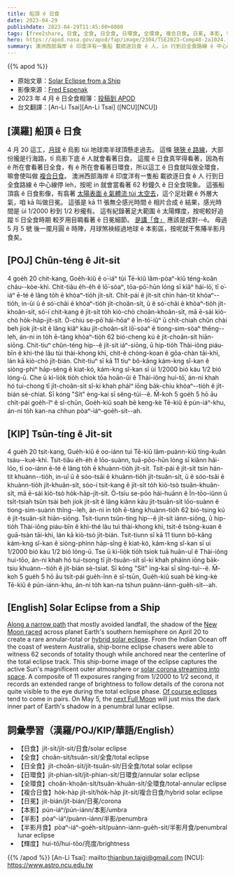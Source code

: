 ```yaml
---
title: 船頂 ê 日食
date: 2023-04-29
publishdate: 2023-04-29T11:45:00+0800
tags: [free2share, 日食, 全食, 日全食, 日環食, 全環食, 複合日食, 日冕, 本影, 半影, 半影月食, 輝度]
hero: https://apod.nasa.gov/apod/fap/image/2304/TSE2023-Comp48-2a1024.jpg
summary: 澳洲西部海岸 ê 印度洋有一隻船 載欲逐日食 ê 人，in 行到日全食路線 ê 中心線停 leh，按呢 in 就會當看著 62 秒鐘久 ê 日全食現象。
---
```


{{% apod %}}

- 原始文章：[Solar Eclipse from a Ship](https://apod.nasa.gov/apod/ap230429.html)
- 影像來源：[Fred Espenak](http://astropixels.com/index.html)
- 2023 年 4 月 ê 日全食相簿：[投稿到 APOD](https://www.facebook.com/media/set/?set=a.212225858172666&type=3)
- 台文翻譯：[An-Li Tsai][An-Li Tsai] ([NCU][NCU])

## [漢羅] 船頂 ê 日食
4 月 20 這工，[月球][New Moon raced] ê 烏影 tùi 地球南半球頂懸走過去。
這條 [狹狹 ê 路線][Along a narrow path]，大部份攏是行海路，tī 烏影下底 ê 人就會看著日食。
這擺 ê 日食真罕得看著，因為有 ê 所在會看著日全食，有 ê 所在會看著日環食，所以這工 ê 日食就叫做全環食，嘛會使叫做 [複合日食][hybrid solar eclipse]。
澳洲西部海岸 ê 印度洋有一隻船 載欲逐日食 ê 人 行到日全食路線 ê 中心線停 leh，按呢 in 就會當看著 62 秒鐘久 ê 日全食現象。
這張船頂翕 ê 日食影像，有翕著 [太陽表面 ê 氣體流 tùi 太空去][solar corona streaming into space]，這个足壯觀 ê 外層大氣，咱 kā 叫做日冕。
這張是 kā 11 張無仝感光時間 ê 相片合成 ê 結果，感光時間是 ùi 1/2000 秒到 1/2 秒攏有。
這有紀錄著足大範圍 ê 太陽輝度，按呢較好追蹤 tī 日全食時期 較歹用目睭看著 ê 日冕細節。
[是講「食」][Of course eclipses] 應該是成對--ê。
毋過 5 月 5 號 後一擺月圓 ê 時陣，月球煞袂經過地球 ê 本影區，按呢就干焦賰半影月食矣。

## [POJ] Chûn-téng ê Ji̍t-si̍t
4 goe̍h 20 chit-kang, Goe̍h-kiû ê o͘-iáⁿ tùi Tē-kiû lâm-pòaⁿ-kiû téng-koân cháu--kòe-khì.
Chit-tiâu e̍h-e̍h ê lō͘-sòaⁿ, tōa-pō͘-hūn lóng sī kiâⁿ hái-lō͘, tī o͘-iáⁿ ē-té ê lâng to̍h ē khòaⁿ-tio̍h ji̍t-si̍t.
Chit-pái ê ji̍t-si̍t chin hán-tit khòaⁿ--tio̍h, in-ūi ū ê só͘-chāi ē khòaⁿ-tio̍h ji̍t-choân-si̍t, ū ê só͘-chāi ē khòaⁿ-tio̍h ji̍t-khoân-si̍t, só͘-í chit-kang  ê ji̍t-si̍t to̍h kiò-chò choân-khoân-si̍t, mā ē-sái kiò-chò ho̍k-ha̍p-ji̍t-si̍t.
Ò-chiu se-pō͘ hái-hōaⁿ ê Ìn-tō͘-iûⁿ ū chi̍t-chiah chûn chài beh jiok ji̍t-si̍t ê lâng kiâⁿ kàu ji̍t-choân-si̍t lō͘-sòaⁿ ê tiong-sim-sòaⁿ thêng--leh, án-ni in to̍h ē-tàng khòaⁿ-tio̍h 62 bió-cheng kú ê ji̍t-choân-si̍t hiān-siōng.
Chit-tiuⁿ chûn-téng hip--ê ji̍t-si̍t iáⁿ-siōng, ū hip-tio̍h Thài-iông piáu-bīn ê khì-thé lâu tùi thài-khong khì, chit-ê chòng-koan ê gōa-chàn tāi-khì, lán kā kiò-chò ji̍t-bián.
Chit-tiuⁿ sī kā 11 tiuⁿ bô-kâng kám-kng sî-kan ê siòng-phìⁿ ha̍p-sêng ê kiat-kó, kám-kng sî-kan sī ùi 1/2000 bió kàu 1/2 bió lóng-ū.
Che ū kì-lio̍k tio̍h chiok tōa hoān-ûi ê Thài-iông hui-tō͘, án-ni khah hó tui-chong tī ji̍t-choân-si̍t sî-ki khah pháiⁿ iōng ba̍k-chiu khòaⁿ--tio̍h ê ji̍t-bián sè-chiat.
Sī kóng "Si̍t" èng-kai sī sêng-tùi--ê.
M̄-koh 5 goe̍h 5 hō āu chi̍t-pái goe̍h-îⁿ ê sî-chūn, Goe̍h-kiû soah bē keng-kè Tē-kiû ê pún-iáⁿ-khu, án-ni to̍h kan-na chhun pòaⁿ-iáⁿ-goe̍h-si̍t--ah.

## [KIP] Tsûn-tíng ê Ji̍t-si̍t
4 gue̍h 20 tsit-kang, Gue̍h-kiû ê oo-iánn tuì Tē-kiû lâm-puànn-kiû tíng-kuân tsáu--kuè-khì.
Tsit-tiâu e̍h-e̍h ê lōo-suànn, tuā-pōo-hūn lóng sī kiânn hái-lōo, tī oo-iánn ē-té ê lâng to̍h ē khuànn-tio̍h ji̍t-si̍t.
Tsit-pái ê ji̍t-si̍t tsin hán-tit khuànn--tio̍h, in-uī ū ê sóo-tsāi ē khuànn-tio̍h ji̍t-tsuân-si̍t, ū ê sóo-tsāi ē khuànn-tio̍h ji̍t-khuân-si̍t, sóo-í tsit-kang  ê ji̍t-si̍t to̍h kiò-tsò tsuân-khuân-si̍t, mā ē-sái kiò-tsò ho̍k-ha̍p-ji̍t-si̍t.
Ò-tsiu se-pōo hái-huānn ê Ìn-tōo-iûnn ū tsi̍t-tsiah tsûn tsài beh jiok ji̍t-si̍t ê lâng kiânn kàu ji̍t-tsuân-si̍t lōo-suànn ê tiong-sim-suànn thîng--leh, án-ni in to̍h ē-tàng khuànn-tio̍h 62 bió-tsing kú ê ji̍t-tsuân-si̍t hiān-siōng.
Tsit-tiunn tsûn-tíng hip--ê ji̍t-si̍t iánn-siōng, ū hip-tio̍h Thài-iông piáu-bīn ê khì-thé lâu tuì thài-khong khì, tsit-ê tsòng-kuan ê guā-tsàn tāi-khì, lán kā kiò-tsò ji̍t-bián.
Tsit-tiunn sī kā 11 tiunn bô-kâng kám-kng sî-kan ê siòng-phìnn ha̍p-sîng ê kiat-kó, kám-kng sî-kan sī uì 1/2000 bió kàu 1/2 bió lóng-ū.
Tse ū kì-lio̍k tio̍h tsiok tuā huān-uî ê Thài-iông hui-tōo, án-ni khah hó tui-tsong tī ji̍t-tsuân-si̍t sî-ki khah pháinn iōng ba̍k-tsiu khuànn--tio̍h ê ji̍t-bián sè-tsiat.
Sī kóng "Si̍t" ìng-kai sī sîng-tuì--ê.
M̄-koh 5 gue̍h 5 hō āu tsi̍t-pái gue̍h-înn ê sî-tsūn, Gue̍h-kiû suah bē king-kè Tē-kiû ê pún-iánn-khu, án-ni to̍h kan-na tshun puànn-iánn-gue̍h-si̍t--ah.

## [English] Solar Eclipse from a Ship
[Along a narrow path][Along a narrow path] that mostly avoided landfall, the shadow of the [New Moon raced][New Moon raced] across planet Earth's southern hemisphere on April 20 to create a rare annular-total or [hybrid solar eclipse][hybrid solar eclipse].
From the Indian Ocean off the coast of western Australia, ship-borne eclipse chasers were able to witness 62 seconds of totality though while anchored near the centerline of the total eclipse track.
This ship-borne image of the eclipse captures the active Sun's magnificent outer atmosphere or [solar corona streaming into space][solar corona streaming into space].
A composite of 11 exposures ranging from 1/2000 to 1/2 second, it records an extended range of brightness to follow details of the corona not quite visible to the eye during the total eclipse phase.
[Of course eclipses][Of course eclipses] tend to come in pairs.
On May 5, the [next Full Moon][New Moon raced] will just miss the dark inner part of Earth's shadow in a penumbral lunar eclipse.

## 詞彙學習（漢羅/POJ/KIP/華語/English）
- 【日食】ji̍t-si̍t/ji̍t-si̍t/日食/solar eclipse
- 【全食】choân-si̍t/tsuân-si̍t/全食/total eclipse
- 【日全食】ji̍t-choân-si̍t/ji̍t-tsuân-si̍t/日全食/total solar eclipse
- 【日環食】ji̍t-phian-si̍t/ji̍t-phian-si̍t/日環食/annular solar eclipse
- 【全環食】choân-khoân-si̍t/tsuân-khuân-si̍t/全環食/total-annular eclipse
- 【複合日食】ho̍k-ha̍p ji̍t-si̍t/ho̍k-ha̍p ji̍t-si̍t/複合日食/hybrid solar eclipse
- 【日冕】ji̍t-bián/ji̍t-bián/日冕/corona
- 【本影】pún-iáⁿ/pún-iánn/本影/umbra
- 【半影】pòaⁿ-iáⁿ/puànn-iánn/半影/penumbra
- 【半影月食】pòaⁿ-iáⁿ-goe̍h-si̍t/puànn-iánn-gue̍h-si̍t/半影月食/penumbral lunar eclipse
- 【輝度】hui-tō͘/hui-tōo/亮度/brightness

{{% /apod %}}
[An-Li Tsai]: mailto:thianbun.taigi@gmail.com
[NCU]: https://www.astro.ncu.edu.tw

[copyright]: https://apod.nasa.gov/apod/fap/lib/about_apod.html#srapply
[License]: https://creativecommons.org/licenses/by/2.0/

[Along a narrow path]:https://earthsky.org/astronomy-essentials/hybrid-solar-eclipse-april-20-2023/
[New Moon raced]:https://moon.nasa.gov/moon-in-motion/eclipses/
[hybrid solar eclipse]:https://apod.nasa.gov/apod/ap131103.html
[solar corona streaming into space]:https://scied.ucar.edu/learning-zone/sun-space-weather/corona
[Of course eclipses]:https://apod.nasa.gov/apod/ap210612.html
[next Full Moon]:https://moon.nasa.gov/moon-in-motion/eclipses/
